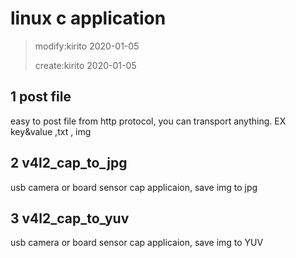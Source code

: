 # linux c  application

>modify:kirito 2020-01-05
>
>create:kirito 2020-01-05

## 1 post file 

easy to post file from http protocol, you can transport anything. EX key&value ,txt , img

## 2 v4l2_cap_to_jpg

usb camera or board sensor cap applicaion,  save img to jpg

## 3 v4l2_cap_to_yuv

usb camera or board sensor cap applicaion,  save img to YUV

